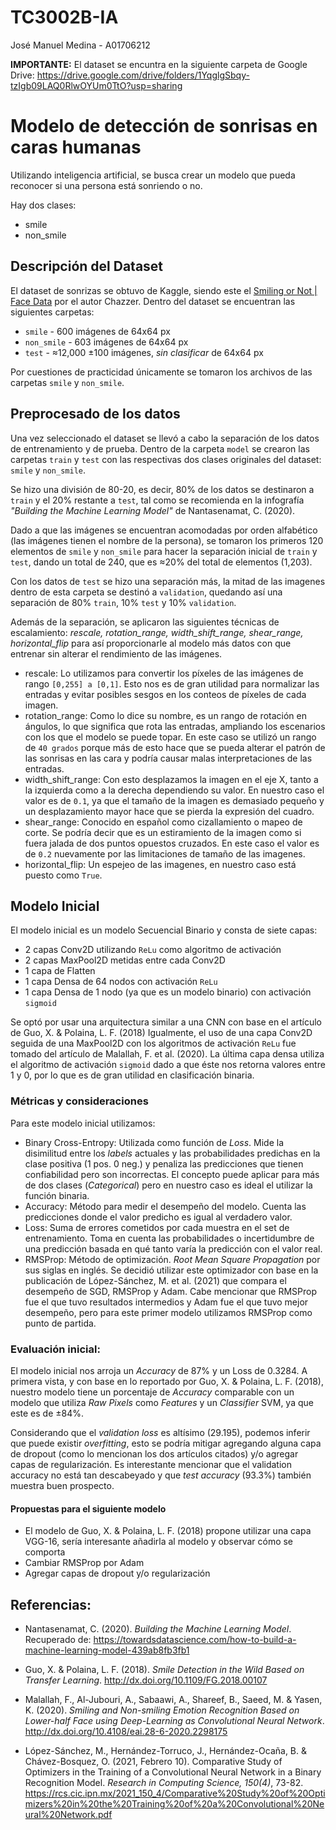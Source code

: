 # TC3002B-IA
José Manuel Medina - A01706212

**IMPORTANTE:** El dataset se encuntra en la siguiente carpeta de Google Drive: https://drive.google.com/drive/folders/1YqglgSbqy-tzIgb09LAQ0RlwOYUm0TtO?usp=sharing

# Modelo de detección de sonrisas en caras humanas
Utilizando inteligencia artificial, se busca crear un modelo que pueda reconocer si una persona está
sonriendo o no.

Hay dos clases:
- smile
- non_smile

## Descripción del Dataset
El dataset de sonrizas se obtuvo de Kaggle, siendo este el [Smiling or Not | Face Data](https://www.kaggle.com/datasets/chazzer/smiling-or-not-face-data) por el autor Chazzer.
Dentro del dataset se encuentran las siguientes carpetas:
- `smile` - 600 imágenes de 64x64 px
- `non_smile` - 603 imágenes de 64x64 px
- `test` - ≈12,000 ±100 imágenes, _sin clasificar_ de 64x64 px

Por cuestiones de practicidad únicamente se tomaron los archivos de las carpetas `smile` y `non_smile`.

## Preprocesado de los datos
Una vez seleccionado el dataset se llevó a cabo la separación de los datos de entrenamiento y de prueba.
Dentro de la carpeta `model` se crearon las carpetas `train` y `test` con las respectivas dos clases originales del
dataset: `smile` y `non_smile`. 

Se hizo una división de 80-20, es decir, 80% de los datos se destinaron a `train` y el
20% restante a `test`, tal como se recomienda en la infografía _"Building the Machine Learning Model"_ de Nantasenamat, C. (2020).

Dado a que las imágenes se encuentran acomodadas por orden alfabético (las imágenes tienen el nombre de la persona), se tomaron los primeros 120 elementos de `smile` y `non_smile`
para hacer la separación inicial de `train` y `test`, dando un total de 240, que es ≈20% del total de elementos (1,203).

Con los datos de `test` se hizo una separación más, la mitad de las imagenes dentro de esta carpeta se destinó a `validation`, quedando así una separación de 80% `train`, 10% `test` y 10% `validation`.

Además de la separación, se aplicaron las siguientes técnicas de escalamiento: _rescale, rotation_range, width_shift_range, shear_range, horizontal_flip_
para así proporcionarle al modelo más datos con que entrenar sin alterar el rendimiento de las imágenes.

- rescale: Lo utilizamos para convertir los píxeles de las imágenes de rango `[0,255] a [0,1]`. Esto nos es de gran utilidad para normalizar las entradas y evitar posibles sesgos en los conteos de píxeles de cada imagen.
- rotation_range: Como lo dice su nombre, es un rango de rotación en ángulos, lo que significa que rota las entradas, ampliando los escenarios con los que el modelo se puede topar. En este caso se utilizó un rango de `40 grados` porque más de esto hace que se pueda alterar el patrón de las sonrisas en las cara y podría causar malas interpretaciones de las entradas.
- width_shift_range: Con esto desplazamos la imagen en el eje X, tanto a la izquierda como a la derecha dependiendo su valor. En nuestro caso el valor es de `0.1`, ya que el tamaño de la imagen es demasiado pequeño y un desplazamiento mayor hace que se pierda la expresión del cuadro.
- shear_range: Conocido en español como cizallamiento o mapeo de corte. Se podría decir que es un estiramiento de la imagen como si fuera jalada de dos puntos opuestos cruzados. En este caso el valor es de `0.2` nuevamente por las limitaciones de tamaño de las imagenes.
- horizontal_flip: Un espejeo de las imagenes, en nuestro caso está puesto como `True`.

## Modelo Inicial
El modelo inicial es un modelo Secuencial Binario y consta de siete capas: 
- 2 capas Conv2D utilizando `ReLu` como algoritmo de activación
- 2 capas MaxPool2D metidas entre cada Conv2D
- 1 capa de Flatten
- 1 capa Densa de 64 nodos con activación `ReLu`
- 1 capa Densa de 1 nodo (ya que es un modelo binario) con activación `sigmoid`

Se optó por usar una arquitectura similar a una CNN con base en el artículo de Guo, X. & Polaina, L. F. (2018) Igualmente, el uso de una capa Conv2D seguida de una MaxPool2D con los algoritmos de activación `ReLu` fue tomado del artículo de Malallah, F. et al. (2020). La última capa densa utiliza el algoritmo de activación `sigmoid` dado a que éste nos retorna valores entre 1 y 0, por lo que es de gran utilidad en clasificación binaria.

### Métricas y consideraciones
Para este modelo inicial utilizamos:
- Binary Cross-Entropy: Utilizada como función de _Loss_. Mide la disimilitud entre los _labels_ actuales y las probabilidades predichas en la clase positiva (1 pos. 0 neg.) y penaliza las predicciones que tienen confiabilidad pero son incorrectas. El concepto puede aplicar para más de dos clases (_Categorical_) pero en nuestro caso es ideal el utilizar la función binaria.
- Accuracy: Método para medir el desempeño del modelo. Cuenta las predicciones donde el valor predicho es igual al verdadero valor.
- Loss: Suma de errores cometidos por cada muestra en el set de entrenamiento. Toma en cuenta las probabilidades o incertidumbre de una predicción basada en qué tanto varía la predicción con el valor real.
- RMSProp: Método de optimización. _Root Mean Square Propagation_ por sus siglas en inglés. Se decidió utilizar este optimizador con base en la publicación de López-Sánchez, M. et al. (2021) que compara el desempeño de SGD, RMSProp y Adam. Cabe mencionar que RMSProp fue el que tuvo resultados intermedios y Adam fue el que tuvo mejor desempeño, pero para este primer modelo utilizamos RMSProp como punto de partida.

### Evaluación inicial:
El modelo inicial nos arroja un _Accuracy_ de 87% y un Loss de 0.3284. A primera vista, y con base en lo reportado por Guo, X. & Polaina, L. F. (2018), nuestro modelo tiene un porcentaje de _Accuracy_ comparable con un modelo que utiliza _Raw Pixels_ como _Features_ y un _Classifier_ SVM, ya que este es de ±84%.

Considerando que el _validation loss_ es altísimo (29.195), podemos inferir que puede existir _overfitting_, esto se podría mitigar agregando alguna capa de dropout (como lo mencionan los dos artículos citados) y/o agregar capas de regularización. Es interestante mencionar que el validation accuracy no está tan descabeyado y que _test accuracy_ (93.3%) también muestra buen prospecto.

#### Propuestas para el siguiente modelo
- El modelo de Guo, X. & Polaina, L. F. (2018) propone utilizar una capa VGG-16, sería interesante añadirla al modelo y observar cómo se comporta
- Cambiar RMSProp por Adam
- Agregar capas de dropout y/o regularización

## Referencias:
- Nantasenamat, C. (2020). _Building the Machine Learning Model_. Recuperado de: https://towardsdatascience.com/how-to-build-a-machine-learning-model-439ab8fb3fb1

- Guo, X. & Polaina, L. F. (2018). _Smile Detection in the Wild Based on Transfer Learning_. http://dx.doi.org/10.1109/FG.2018.00107

- Malallah, F., Al-Jubouri, A., Sabaawi, A., Shareef, B., Saeed, M. & Yasen, K. (2020). _Smiling and Non-smiling Emotion Recognition Based on Lower-half Face using Deep-Learning as Convolutional Neural Network_. http://dx.doi.org/10.4108/eai.28-6-2020.2298175

- López-Sánchez, M., Hernández-Torruco, J., Hernández-Ocaña, B. & Chávez-Bosquez, O. (2021, Febrero 10). Comparative Study of Optimizers in the Training of a Convolutional Neural Network in a Binary Recognition Model. _Research in Computing Science, 150(4)_, 73-82. https://rcs.cic.ipn.mx/2021_150_4/Comparative%20Study%20of%20Optimizers%20in%20the%20Training%20of%20a%20Convolutional%20Neural%20Network.pdf   
